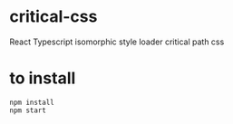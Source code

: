 # critical-css
React Typescript isomorphic style loader critical path css
# to install
```
npm install
npm start
```
